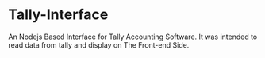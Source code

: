 # Tally-Interface


An Nodejs Based Interface for Tally Accounting Software. It was intended to read data from tally and display on The Front-end Side.
